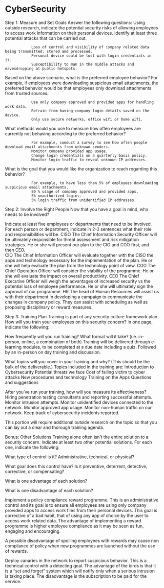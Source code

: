 # CyberSecurity

Step 1: Measure and Set Goals
Answer the following questions:
Using outside research, indicate the potential security risks of allowing employees to access work information on their personal devices. Identify at least three potential attacks that can be carried out.


                Loss of control and visibility of company related data being transmitted, stored and processed.
                Personal device could be lost with login credentials in it.
                Susceptibility to man in the middle attacks and eavesdropping at public hotspots.


Based on the above scenario, what is the preferred employee behavior?
For example, if employees were downloading suspicious email attachments, the preferred behavior would be that employees only download attachments from trusted sources.


                Use only company approved and provided apps for handling work data.
                Refrain from having company login details saved on the device.
                Only use secure networks, office wifi or home wifi.


What methods would you use to measure how often employees are currently not behaving according to the preferred behavior?

                For example, conduct a survey to see how often people download email attachments from unknown senders.
                Monitor company provided app usage.
                Change login credentials on a quarterly basis policy.
                Monitor login traffic to reveal unknown IP addresses.


What is the goal that you would like the organization to reach regarding this behavior?

                For example, to have less than 5% of employees downloading suspicious email attachments.
                80 % usage of company approved and provided apps.
                5% unauthorized logins.
                5% login traffic from unidentified IP addresses.

Step 2: Involve the Right People
Now that you have a goal in mind, who needs to be involved?

Indicate at least five employees or departments that need to be involved. For each person or department, indicate in 2-3 sentences what their role and responsibilities will be.
                CISO
                The Chief Information Security Officer will be ultimately responsible for threat assessment and risk mitigation strategies. He or she will present our plan to the CIO and COO first,  and then CEO.  
                CIO
                The Chief Information Officer will evaluate together with the CISO the apps and technology necessary for the implementation of the plan. He or she will help evaluate the plan from the technology point of view.
                COO
                The Chief Operation Officer will consider the viability of the programme. He or she will evaluate the impact on overall productivity.
                CEO
                The Chief Executive Officer will weigh the advantages of increased security vs the potential loss of employee performance. He or she will ultimately sign the approval of our programme. 
                HR 
                The head of Human Resources will assist us with their department in developing a campaign to communicate the changes in company policy.
                They can assist with scheduling as well as proposing disciplinary or reward measures. 

Step 3: Training Plan
Training is part of any security culture framework plan. How will you train your employees on this security concern? In one page, indicate the following:


How frequently will you run training? What format will it take? (i.e. in-person, online, a combination of both) 
                Training will be delivered through e-learning modules, to be completed at a due date including a quiz.
                Followed by an in-person on day training and discussion. 


What topics will you cover in your training and why? (This should be the bulk of the deliverable.)
                Topics included in the training are: 
                Introduction to Cybersecurity
                Potential threats we face
                Cost of falling victim to cyber attacks
                New procedures and technology 
                Training on the Apps
                Questions and suggestions


After you’ve run your training, how will you measure its effectiveness?
                Hiring penetration testing consultants and reporting successful attempts. 
                Monitor intrusion attempts.
                Monitor unidentified devices connected to the network.
                Monitor approved app usage.
                Monitor non-human traffic on our network.
                Keep track of cybersecurity incidents reported.


This portion will require additional outside research on the topic so that you can lay out a clear and thorough training agenda.

Bonus: Other Solutions
Training alone often isn't the entire solution to a security concern.
Indicate at least two other potential solutions. For each one, indicate the following:


What type of control is it? Administrative, technical, or physical?


What goal does this control have? Is it preventive, deterrent, detective, corrective, or compensating?


What is one advantage of each solution?


What is one disadvantage of each solution?
											
Implement a policy compliance reward programme. 
This is an administrative control and its goal is to ensure all employees are using only company provided apps to access work files from their personal devices. 
This goal is corrective of a bad habit, that of using any app of choice by the user to access work related data. 
The advantage of implementing a reward programme is higher employee compliance as it may be seen as fun, engaging and encouraging. 

 A possible disadvantage of spoiling employees with rewards may cause non compliance of policy when new programmes are launched without the use of rewards.


Deploy canaries in the network to report suspicious behavior. This is a technical control with a detecting goal. The advantage of the birds is that it is a “set and forget” system which will notify only when a serious intrusion is taking place. The disadvantage is the subscription to be paid for the service. 
